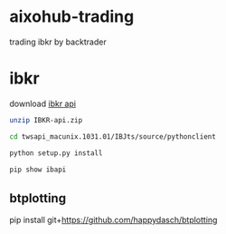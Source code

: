 # aixohub-trading
trading ibkr by backtrader



# ibkr

download [ibkr api](https://interactivebrokers.github.io/#)

```bash
unzip IBKR-api.zip

cd twsapi_macunix.1031.01/IBJts/source/pythonclient

python setup.py install
 
pip show ibapi
```

## btplotting

 pip install git+https://github.com/happydasch/btplotting
